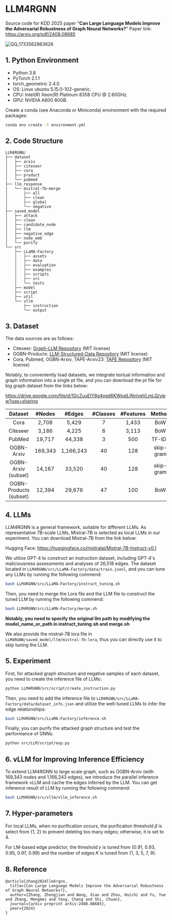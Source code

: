 # LLM4RGNN

Source code for KDD 2025 paper "**Can Large Language Models Improve the Adversarial Robustness of Graph Neural Networks?**"
Paper link: https://arxiv.org/pdf/2408.08685

![QQ_1733562983626](https://img.dreamcodecity.cn/img/QQ_1733562983626.png)

## 1. Python Environment

- Python 3.8
- PyTorch 2.1.1
- torch_geometric 2.4.0
- OS: Linux ubuntu 5.15.0-102-generic.
- CPU: Intel(R) Xeon(R) Platinum 8358 CPU @ 2.60GHz.
- GPU: NVIDIA A800 80GB.

Create a conda (see Anaconda or Miniconda) environment with the required packages:
```sh
conda env create -f environment.yml
```

## 2. Code Structure

```
LLM4RGNN/
├── dataset
│   ├── arxiv
│   ├── citeseer
│   ├── cora
│   ├── product
│   └── pubmed
├── llm_response
│   └── mistral-7b-merge
│       ├── all
│       ├── clean
│       ├── global
│       └── negative
├── saved_model
│   ├── attack
│   ├── clean
│   ├── candidate_node
│   ├── llm
│   ├── negative_edge
│   ├── node_emb
│   └── purify
└── src
    ├── LLaMA-Factory
    │   ├── assets
    │   ├── data
    │   ├── evaluation
    │   ├── examples
    │   ├── scripts
    │   ├── src
    │   └── tests
    ├── model
    ├── script
    ├── util
    └── vllm
        ├── instruction
        └── output
```

## 3. Dataset

The data sources are as follows:

- Citeseer: [Graph-LLM Repository](https://github.com/CurryTang/Graph-LLM) (MIT license)
- OGBN-Products: [LLM-Structured-Data Repository](https://github.com/TRAIS-Lab/LLM-Structured-Data) (MIT license)
- Cora, Pubmed, OGBN-Arxiv, TAPE-Arxiv23: [TAPE Repository](https://github.com/XiaoxinHe/TAPE) (MIT license)

Notably, to conveniently load datasets, we integrate textual information and graph information into a single pt file, and you can download the pt file for big graph dataset from the links below:

https://drive.google.com/file/d/1GcZuuEIY8g4xgd6KWsglLjNnIveVLmLQ/view?usp=sharing

|        Dataset         | #Nodes  |  #Edges   | #Classes | #Features |  Method   |
| :--------------------: | :-----: | :-------: | :------: | :-------: | :-------: |
|          Cora          |  2,708  |   5,429   |    7     |   1,433   |    BoW    |
|        Citeseer        |  3,186  |   4,225   |    6     |   3,113   |    BoW    |
|         PubMed         | 19,717  |  44,338   |    3     |    500    |  TF-IDF   |
|       OGBN-Arxiv       | 169,343 | 1,166,243 |    40    |    128    | skip-gram |
|  OGBN-Arxiv (subset)   | 14,167  |  33,520   |    40    |    128    | skip-gram |
| OGBN-Products (subset) | 12,394  |  29,676   |    47    |    100    |    BoW    |

## 4. LLMs

LLM4RGNN is a general framework, suitable for different LLMs. As representative 7B-scale LLMs, Mistral-7B is selected as local LLMs in our experiment. You can download Mistral-7B from the link below:

Hugging Face: https://huggingface.co/mistralai/Mistral-7B-Instruct-v0.1

We utilize GPT-4 to construct an instruction dataset, including GPT-4's maliciousness assessments and analyses of 26,518 edges. The dataset located in `LLM4RGNN/src/LLaMA-Factory/data/train.jsonl`, and you can tune any LLMs by running the following commend:

```bash
bash LLM4RGNN/src/LLaMA-Factory/instruct_tuning.sh
```

Then, you need to merge the Lora file and the LLM file to construct the tuned LLM by running the following commend:

```bash
bash LLM4RGNN/src/LLaMA-Factory/merge.sh
```

**Notably, you need to specify the original llm path by modifying the model_name_or_path in instruct_tuning.sh and merge.sh**

We also provide the mistral-7B lora file in `LLM4RGNN/saved_model/llm/mistral-7b-lora`, thus you can directly use it to skip tuning the LLM.

## 5. Experiment

First, for attacked graph structure and negative samples of each dataset, you need to create the inference file of LLMs:

```bash
python LLM4RGNN/src/script/create_instruction.py
```

Then, you need to add the inference file to `LLM4RGNN/src/LLaMA-Factory/data/dataset_info.json` and utilize the well-tuned LLMs to infer the edge relationships:

```bash
bash LLM4RGNN/src/LLaMA-Factory/inference.sh
```

Finally, you can purify the attacked graph structure and test the performance of GNNs:

```bash
python src/LLM/script/exp.py
```

## 6. vLLM for Improving Inference Efficiency

To extend LLM4RGNN to large scale graph, such as OGBN-Arxiv (with 169,343 nodes and 1,166,243 edges), we introduce the parallel inference framework vLLM and cache the edges inferred by the LLM. You can get inference result of LLM by running the following commend:

```bash
bash LLM4RGNN/src/vllm/vllm_inference.sh
```

## 7. Hyper-parameters

For local LLMs, when no purification occurs, the purification threshold 𝛽 is select from {1, 2} to prevent deleting too many edges; otherwise, it is set to 4.

For LM-based edge predictor, the threshold 𝛾 is tuned from {0.91, 0.93, 0.95, 0.97, 0.99} and the number of edges 𝐾 is tuned from {1, 3, 5, 7, 9}.

## 8. Reference

```
@article{zhang2024llm4rgnn,
  title={Can Large Language Models Improve the Adversarial Robustness of Graph Neural Networks?},
  author={Zhang, Zhongjian and Wang, Xiao and Zhou, Huichi and Yu, Yue and Zhang, Mengmei and Yang, Cheng and Shi, Chuan},
  journal={arXiv preprint arXiv:2408.08685},
  year={2024}
}
```

